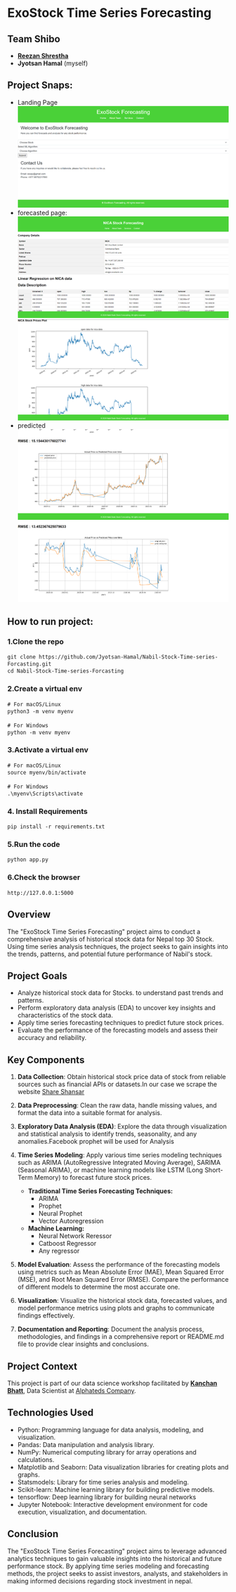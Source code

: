 # ExoStock Time Series Forecasting

## Team Shibo

- [**Reezan Shrestha**](https://github.com/Shinigami-7)
- **Jyotsan Hamal** (myself)

## Project Snaps:
- Landing Page
![landing_page](./static/img/land.png)
- forecasted page:
![forecast](./static/img/forecast.png)
![forecast2](./static/img/forecast1.png)
- predicted
![predict](./static/img/predict.png)
![predict](./static/img/predict2.png)


## How to run project:
### 1.Clone the repo
```
git clone https://github.com/Jyotsan-Hamal/Nabil-Stock-Time-series-Forcasting.git
cd Nabil-Stock-Time-series-Forcasting
```
### 2.Create a virtual env
```
# For macOS/Linux
python3 -m venv myenv

# For Windows
python -m venv myenv
```
### 3.Activate a virtual env
```
# For macOS/Linux
source myenv/bin/activate

# For Windows
.\myenv\Scripts\activate
```
### 4. Install Requirements
```
pip install -r requirements.txt
```

### 5.Run the code
```
python app.py
```

### 6.Check the browser
```
http://127.0.0.1:5000
```
## Overview

The "ExoStock Time Series Forecasting" project aims to conduct a comprehensive analysis of historical stock data for Nepal top 30 Stock. Using time series analysis techniques, the project seeks to gain insights into the trends, patterns, and potential future performance of Nabil's stock.

## Project Goals

- Analyze historical stock data for Stocks. to understand past trends and patterns.
- Perform exploratory data analysis (EDA) to uncover key insights and characteristics of the stock data.
- Apply time series forecasting techniques to predict future stock prices.
- Evaluate the performance of the forecasting models and assess their accuracy and reliability.

## Key Components

1. **Data Collection**: Obtain historical stock price data of stock from reliable sources such as financial APIs or datasets.In our case we scrape the website [Share Shansar](www.sharesansar.com)
2. **Data Preprocessing**: Clean the raw data, handle missing values, and format the data into a suitable format for analysis.
3. **Exploratory Data Analysis (EDA)**: Explore the data through visualization and statistical analysis to identify trends, seasonality, and any anomalies.Facebook prophet will be used for Analysis
4. **Time Series Modeling**: Apply various time series modeling techniques such as ARIMA (AutoRegressive Integrated Moving Average), SARIMA (Seasonal ARIMA), or machine learning models like LSTM (Long Short-Term Memory) to forecast future stock prices.

   - **Traditional Time Series Forecasting Techniques:**
     - ARIMA
     - Prophet
     - Neural Prophet
     - Vector Autoregression
   - **Machine Learning:**
     - Neural Network Reressor
     - Catboost Regressor
     - Any regressor
5. **Model Evaluation**: Assess the performance of the forecasting models using metrics such as Mean Absolute Error (MAE), Mean Squared Error (MSE), and Root Mean Squared Error (RMSE). Compare the performance of different models to determine the most accurate one.
6. **Visualization**: Visualize the historical stock data, forecasted values, and model performance metrics using plots and graphs to communicate findings effectively.
7. **Documentation and Reporting**: Document the analysis process, methodologies, and findings in a comprehensive report or README.md file to provide clear insights and conclusions.

## Project Context

This project is part of our data science workshop facilitated by [**Kanchan Bhatt**](https://www.linkedin.com/in/itskanchanthings/), Data Scientist at [Alphateds Company](https://alphateds.com/).

## Technologies Used

- Python: Programming language for data analysis, modeling, and visualization.
- Pandas: Data manipulation and analysis library.
- NumPy: Numerical computing library for array operations and calculations.
- Matplotlib and Seaborn: Data visualization libraries for creating plots and graphs.
- Statsmodels: Library for time series analysis and modeling.
- Scikit-learn: Machine learning library for building predictive models.
- tensorflow: Deep learning library for building neural networks
- Jupyter Notebook: Interactive development environment for code execution, visualization, and documentation.

## Conclusion

The "ExoStock Time Series Forecasting" project aims to leverage advanced analytics techniques to gain valuable insights into the historical and future performance stock. By applying time series modeling and forecasting methods, the project seeks to assist investors, analysts, and stakeholders in making informed decisions regarding  stock investment in nepal.
